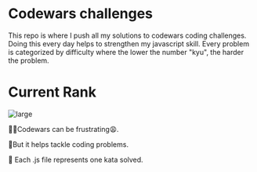 # Codewars challenges 
This repo is where I push all my solutions to codewars coding challenges. Doing this every day helps to strengthen my javascript skill.  Every problem is categorized by difficulty where the lower the number "kyu", the harder the problem.
# Current Rank

![large](https://user-images.githubusercontent.com/97654031/217106211-d39f0de6-407e-4303-a8a0-3295d29cec15.svg)



🤦‍♂️Codewars can be frustrating😩.

🥳But it helps tackle coding problems.

🎯 Each .js file represents one kata solved.
